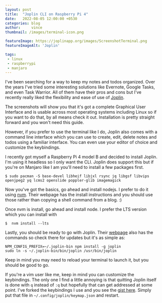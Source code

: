 ```yaml
---
layout: post
title:  "Joplin CLI on Raspberry Pi 4"
date:   2022-08-05 12:00:00 +0530
categories: blog
author:     vince
thumbnail: /images/terminal-icon.png

featureImage: https://joplinapp.org/images/ScreenshotTerminal.png
featureImageAlt: 'Joplin'

tags:
 - linux
 - raspberrypi
 - manjaro
---
```


I've been searching for a way to keep my notes and todos organized. Over the years I've tried some interesting solutions like Evernote, Google Tasks, and even Task Warrior. All of them have their pros and cons but I've recently really liked the flexibility and ease of use of [Joplin](https://joplinapp.org/).

The screenshots will show you that it's got a complete Graphical User Interface and is usable across most operating systems including Linux so if you want to do that, by all means check it out. Installation is pretty straight forward and you won't need this guide.

However, if you prefer to use the terminal like I do, Joplin also comes with a command line interface which you can use to create, edit, delete notes and todos using a familiar interface. You can even use your editor of choice and customize the keybindings.

I recently got myself a Raspberry Pi 4 model B and decided to install Joplin. I'm using it headless so I only want the CLI. Joplin does support this but if you're on Manjaro like I am you'll need to install a few packages first.

    $ sudo pacman -S base-devel libheif libjxl rsync jq libgsf libvips openjpeg2 yq lcms2 openslide poppler-glib imagemagick

Now you've got the basics, go ahead and install nodejs. I prefer to do it using [nvm](https://github.com/nvm-sh/nvm). Their webpage has the install instructions and you should use those rather than copying a shell command from a blog. :)

Once nvm is install, go ahead and install node. I prefer the LTS version which you can install with

    $  nvm install --lts

Lastly, you should be ready to go with Joplin. Their [webpage](https://joplinapp.org/terminal/) also has the commands so check there for updates but it's as simple as:

    NPM_CONFIG_PREFIX=~/.joplin-bin npm install -g joplin
    sudo ln -s ~/.joplin-bin/bin/joplin /usr/bin/joplin

Keep in mind you may need to reload your terminal to launch it, but you should be good to go.


If you're a vim user like me, keep in mind you can customize the keybindings. The only one I find a little annoying is that quitting Joplin itself is done with `q` instead of `:q` but hopefully that can get addressed at some point. I've forked the keybindings I use and you see the [gist here](https://gist.github.com/vince/dfe3fb3230f92eccf7d57f530afbd34c). Simply put that file in `~/.config/joplin/keymap.json` and restart.

